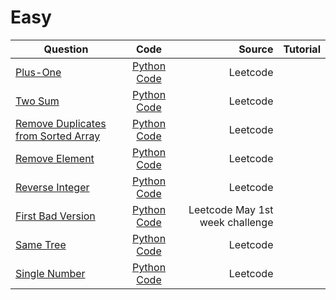 # Easy
|Question|    Code    |     Source    |Tutorial|
|----------|:-------------:|------:|-----:|
|  [Plus-One](https://leetcode.com/problems/plus-one/)  |  [Python Code](https://github.com/SwapnanilDhol/Coding-Interview-Challenges/blob/master/Python/Easy/Plus-One.py) |Leetcode||
|[Two Sum](https://leetcode.com/problems/two-sum/)|[Python Code](https://github.com/SwapnanilDhol/Coding-Interview-Challenges/blob/master/Python/Easy/Two-Sum.py)|Leetcode||
|[Remove Duplicates from Sorted Array](https://leetcode.com/problems/remove-duplicates-from-sorted-array/)|[Python Code](https://github.com/SwapnanilDhol/Coding-Interview-Challenges/blob/master/Python/Easy/Remove-Duplicates-from-Sorted-Array.py)|Leetcode||
|[Remove Element](https://leetcode.com/problems/remove-element/)|[Python Code](https://github.com/SwapnanilDhol/Coding-Interview-Challenges/blob/master/Python/Easy/Remove-Element.py)|Leetcode||
|[Reverse Integer](https://leetcode.com/problems/reverse-integer/)|[Python Code](https://github.com/SwapnanilDhol/Coding-Interview-Challenges/blob/master/Python/Easy/Reverse-Integer.py)|Leetcode||
|[First Bad Version](https://leetcode.com/problems/first-bad-version/)|[Python Code](https://github.com/SwapnanilDhol/Coding-Interview-Challenges/blob/master/Python/Easy/First-Bad-Version.py)|Leetcode May 1st week challenge||
|[Same Tree](https://leetcode.com/problems/same-tree/)|[Python Code](https://github.com/SwapnanilDhol/Coding-Interview-Challenges/blob/master/Python/Easy/Same-Tree.py)|Leetcode||
|[Single Number](https://leetcode.com/problems/single-number/)|[Python Code](https://github.com/SwapnanilDhol/Coding-Interview-Challenges/blob/master/Python/Easy/Single-Number.py)|Leetcode||
